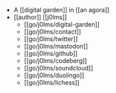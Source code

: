 - A [[digital garden]] in [[an agora]]
- [[author]] [[j0lms]]
    - [[go/j0lms/digital-garden]]
    - [[go/j0lms/contact]]
    - [[go/j0lms/twitter]]
    - [[go/j0lms/mastodon]]
    - [[go/j0lms/github]]
    - [[go/j0lms/codeberg]]
    - [[go/j0lms/soundcloud]]
    - [[go/j0lms/duolingo]]
    - [[go/j0lms/lichess]]